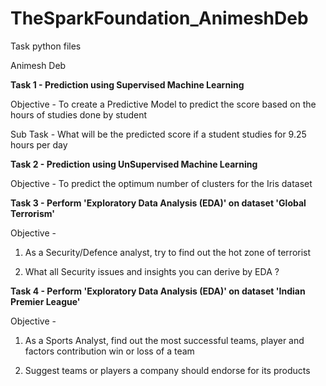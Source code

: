 # TheSparkFoundation_AnimeshDeb
Task python files

Animesh Deb

**Task 1 - Prediction using Supervised Machine Learning**

Objective - To create a Predictive Model to predict the score based on the hours of studies done by student

Sub Task - What will be the predicted score if a student studies for 9.25 hours per day

**Task 2 - Prediction using UnSupervised Machine Learning**

Objective - To predict the optimum number of clusters for the Iris dataset

**Task 3 - Perform 'Exploratory Data Analysis (EDA)' on dataset 'Global Terrorism'**

Objective -

1. As a Security/Defence analyst, try to find out the hot zone of terrorist

2. What all Security issues and insights you can derive by EDA ?

**Task 4 - Perform 'Exploratory Data Analysis (EDA)' on dataset 'Indian Premier League'**

Objective -

1. As a Sports Analyst, find out the most successful teams, player and factors contribution win or loss of a team

2. Suggest teams or players a company should endorse for its products
